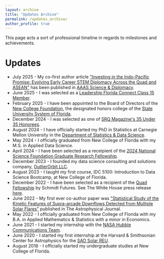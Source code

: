 ```yaml
---
layout: archive
title: "Updates Archive"
permalink: /updates_archive/
author_profile: true
---
```


This page acts a sort of professional timeline in regards to milestones and achievements.

Updates
======
* July 2025 - My co-first author article ["Investing in the Indo-Pacific Promise: Evolving Early Career STEM Diplomacy Across the Quad and ASEAN"](https://doi.org/10.1126/scidip.aea4232) has been published in [AAAS Science & Diplomacy](https://www.sciencediplomacy.org).
* June 2025 - I was selected as a [Leadership Florida Connect Class 15 Member](https://www.leadershipflorida.org/announcing-the-2025-2026-new-class-members).
* February 2025 - I have been appointed to the Board of Directors of the [New College Foundation](https://www.srqmagazine.com/srq-daily/2025-02-26/26227_New-College-Foundation-Welcomes-Five-Distinguished-Professionals-to-Board-of-Directors), the designated honors college of the [State University System of Florida](https://www.flbog.edu).
* December 2024 - I was selected as one of [SRQ Magazine's 35 Under 35 Honorees](https://www.srqmagazine.com/articles/2110/35-Under-35).
* August 2024 - I have officially started my PhD in Statistics at Carnegie Mellon University in the [Department of Statistics & Data Science](https://www.cmu.edu/dietrich/statistics-datascience/index.html).
* May 2024 - I officially graduated from New College of Florida with my M.S. in Applied Data Science.
* April 2024 - I have been selected as a receipient of the [2024 National Science Foundation Graduate Research Fellowship](https://www.nsfgrfp.org/about/about-grfp/).
* December 2023 - I founded my data science consulting and solutions company, [OutlierOrbit LLC](https://outlierorbit.com).
* August 2023 - I taught my first course, IDC 5100: Introduction to Data Science Bootcamp, at New College of Florida.
* December 2022 - I have been selected as a recipient of the [Quad Fellowship](https://www.quadfellowship.org/quad-fellows) by Schmidt Futures. See The White House press release [here](https://www.whitehouse.gov/briefing-room/statements-releases/2022/12/09/statement-by-national-security-advisor-jake-sullivan-congratulating-inaugural-quad-fellows/).
* June 2022 - My first ever co-author paper was ["Statistical Study of the Kinetic Features of Supra-arcade Downflows Detected from Multiple Solar Flares"](https://iopscience.iop.org/article/10.3847/1538-4357/ac695d) published in The Astrophysical Journal.
* May 2022 - I officially graduated from New College of Florida with my B.A. in Applied Mathematics & Statistics with a minor in Economics.
* June 2021 - I started my internship with the [NASA Hubble Communications Team](https://science.nasa.gov/mission/hubble/team/).
* June 2020 - I started my first internship at the Harvard & Smithsonian Center for Astrophysics for the [SAO Solar REU](https://www.cfa.harvard.edu/opportunities/graduate-undergraduate-programs/heassp-solar-physics-reu-program).
* August 2018 - I officially started my undergraduate studies at New College of Florida.
